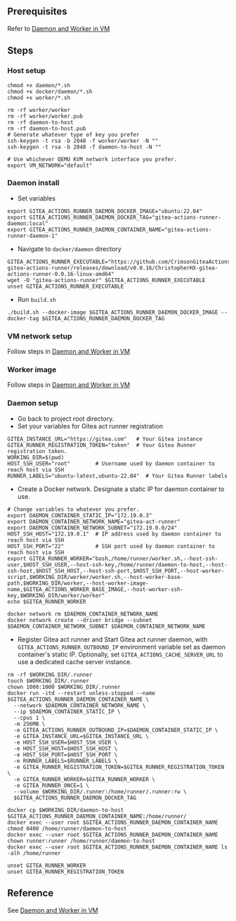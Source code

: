 ## Prerequisites

Refer to [Daemon and Worker in VM](./daemon-and-worker-in-vm.md#prerequisites)

## Steps

### Host setup

```shell
chmod +x daemon/*.sh
chmod +x docker/daemon/*.sh
chmod +x worker/*.sh
```
```shell
rm -rf worker/worker
rm -rf worker/worker.pub
rm -rf daemon-to-host
rm -rf daemon-to-host.pub
# Generate whatever type of key you prefer
ssh-keygen -t rsa -b 2048 -f worker/worker -N ""
ssh-keygen -t rsa -b 2048 -f daemon-to-host -N ""
```
```shell
# Use whichever QEMU KVM network interface you prefer.
export VM_NETWORK="default"
```

### Daemon install

- Set variables
```shell
export GITEA_ACTIONS_RUNNER_DAEMON_DOCKER_IMAGE="ubuntu:22.04"
export GITEA_ACTIONS_RUNNER_DAEMON_DOCKER_TAG="gitea-actions-runner-daemon:local"
export GITEA_ACTIONS_RUNNER_DAEMON_CONTAINER_NAME="gitea-actions-runner-daemon-1"
```
- Navigate to `docker/daemon` directory
```shell
GITEA_ACTIONS_RUNNER_EXECUTABLE="https://github.com/CrimsonGiteaActions/ChristopherHX-gitea-actions-runner/releases/download/v0.0.16/ChristopherHX-gitea-actions-runner-0.0.16-linux-amd64"
wget -O "gitea-actions-runner" $GITEA_ACTIONS_RUNNER_EXECUTABLE
unset GITEA_ACTIONS_RUNNER_EXECUTABLE
```
- Run `build.sh`
```shell
./build.sh --docker-image $GITEA_ACTIONS_RUNNER_DAEMON_DOCKER_IMAGE --docker-tag $GITEA_ACTIONS_RUNNER_DAEMON_DOCKER_TAG
```

### VM network setup

Follow steps in [Daemon and Worker in VM](./daemon-and-worker-in-vm.md#vm-network-setup)

### Worker image

Follow steps in [Daemon and Worker in VM](./daemon-and-worker-in-vm.md#worker-image)

### Daemon setup

- Go back to project root directory.
- Set your variables for Gitea act runner registration
```shell
GITEA_INSTANCE_URL="https://gitea.com"   # Your Gitea instance 
GITEA_RUNNER_REGISTRATION_TOKEN="token"  # Your Gitea Runner registration token.
WORKING_DIR=$(pwd)
HOST_SSH_USER="root"        # Username used by daemon container to reach host via SSH
RUNNER_LABELS="ubuntu-latest,ubuntu-22.04"  # Your Gitea Runner labels
```
- Create a Docker network. Designate a static IP for daemon container to use.
```shell
# Change variables to whatever you prefer.
export DAEMON_CONTAINER_STATIC_IP="172.19.0.3"
export DAEMON_CONTAINER_NETWORK_NAME="gitea-act-runner"
export DAEMON_CONTAINER_NETWORK_SUBNET="172.19.0.0/24"
HOST_SSH_HOST="172.19.0.1"  # IP address used by daemon container to reach host via SSH
HOST_SSH_PORT="22"          # SSH port used by daemon container to reach host via SSH
export GITEA_RUNNER_WORKER="bash,/home/runner/worker.sh,--host-ssh-user,$HOST_SSH_USER,--host-ssh-key,/home/runner/daemon-to-host,--host-ssh-host,$HOST_SSH_HOST,--host-ssh-port,$HOST_SSH_PORT,--host-worker-script,$WORKING_DIR/worker/worker.sh,--host-worker-base-path,$WORKING_DIR/worker,--host-worker-image-name,$GITEA_ACTIONS_WORKER_BASE_IMAGE,--host-worker-ssh-key,$WORKING_DIR/worker/worker"
echo $GITEA_RUNNER_WORKER

docker network rm $DAEMON_CONTAINER_NETWORK_NAME
docker network create --driver bridge --subnet $DAEMON_CONTAINER_NETWORK_SUBNET $DAEMON_CONTAINER_NETWORK_NAME
```
- Register Gitea act runner and Start Gitea act runner daemon,
  with `GITEA_ACTIONS_RUNNER_OUTBOUND_IP` environment variable set as daemon container's static IP.
  Optionally, set `GITEA_ACTIONS_CACHE_SERVER_URL` to use a dedicated cache server instance.
```shell
rm -rf $WORKING_DIR/.runner
touch $WORKING_DIR/.runner
chown 1000:1000 $WORKING_DIR/.runner
docker run -itd --restart unless-stopped --name $GITEA_ACTIONS_RUNNER_DAEMON_CONTAINER_NAME \
  --network $DAEMON_CONTAINER_NETWORK_NAME \
  --ip $DAEMON_CONTAINER_STATIC_IP \
  --cpus 1 \
  -m 256MB \
  -e GITEA_ACTIONS_RUNNER_OUTBOUND_IP=$DAEMON_CONTAINER_STATIC_IP \
  -e GITEA_INSTANCE_URL=$GITEA_INSTANCE_URL \
  -e HOST_SSH_USER=$HOST_SSH_USER \
  -e HOST_SSH_HOST=$HOST_SSH_HOST \
  -e HOST_SSH_PORT=$HOST_SSH_PORT \
  -e RUNNER_LABELS=$RUNNER_LABELS \
  -e GITEA_RUNNER_REGISTRATION_TOKEN=$GITEA_RUNNER_REGISTRATION_TOKEN \
  -e GITEA_RUNNER_WORKER=$GITEA_RUNNER_WORKER \
  -e GITEA_RUNNER_ONCE=1 \
  --volume $WORKING_DIR/.runner:/home/runner/.runner:rw \
  $GITEA_ACTIONS_RUNNER_DAEMON_DOCKER_TAG

docker cp $WORKING_DIR/daemon-to-host $GITEA_ACTIONS_RUNNER_DAEMON_CONTAINER_NAME:/home/runner/
docker exec --user root $GITEA_ACTIONS_RUNNER_DAEMON_CONTAINER_NAME chmod 0400 /home/runner/daemon-to-host
docker exec --user root $GITEA_ACTIONS_RUNNER_DAEMON_CONTAINER_NAME chown runner:runner /home/runner/daemon-to-host
docker exec --user root $GITEA_ACTIONS_RUNNER_DAEMON_CONTAINER_NAME ls -alh /home/runner

unset GITEA_RUNNER_WORKER
unset GITEA_RUNNER_REGISTRATION_TOKEN
```


## Reference

See [Daemon and Worker in VM](./daemon-and-worker-in-vm.md#reference)